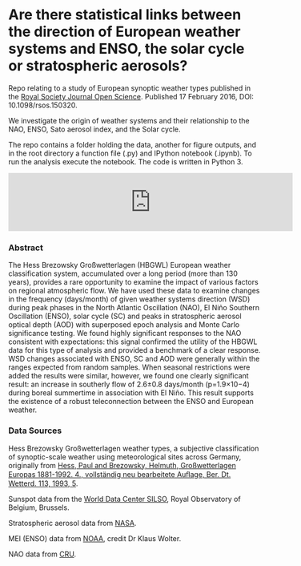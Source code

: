 # Are there statistical links between the direction of European weather systems and ENSO, the solar cycle or stratospheric aerosols? #

Repo relating to a study of European synoptic weather types published in the [Royal Society Journal Open Science](http://rsos.royalsocietypublishing.org/content/3/2/150320). Published 17 February 2016, DOI: 10.1098/rsos.150320.

We investigate the origin of weather systems and their relationship to the NAO, ENSO, Sato aerosol index, and the Solar cycle.

The repo contains a folder holding the data, another for figure outputs, and in the root directory a function file (.py) and IPython notebook (.ipynb). To run the analysis execute the notebook. The code is written in Python 3.

<iframe src="http://wl.figshare.com/articles/1471639/embed?show_title=1" width="568" height="116" frameborder="0"></iframe>


### Abstract ###

The Hess Brezowsky Großwetterlagen (HBGWL) European weather classification system, accumulated over a long period (more than 130 years), provides a rare opportunity to examine the impact of various factors on regional atmospheric flow. We have used these data to examine changes in the frequency (days/month) of given weather systems direction (WSD) during peak phases in the North Atlantic Oscillation (NAO), El Niño Southern Oscillation (ENSO), solar cycle (SC) and peaks in stratospheric aerosol optical depth (AOD) with superposed epoch analysis and Monte Carlo significance testing. We found highly significant responses to the NAO consistent with expectations: this signal confirmed the utility of the HBGWL data for this type of analysis and provided a benchmark of a clear response. WSD changes associated with ENSO, SC and AOD were generally within the ranges expected from random samples. When seasonal restrictions were added the results were similar, however, we found one clearly significant result: an increase in southerly flow of 2.6±0.8 days/month (p=1.9×10−4) during boreal summertime in association with El Niño. This result supports the existence of a robust teleconnection between the ENSO and European weather.


### Data Sources ###

Hess Brezowsky Großwetterlagen weather types, a subjective classification of synoptic-scale weather using meteorological sites across Germany, originally from [Hess, Paul and Brezowsky, Helmuth, Großwetterlagen Europas 1881-1992. 4., vollständig neu bearbeitete Auﬂage, Ber. Dt. Wetterd. 113, 1993, 5](http://www.dwd.de/bvbw/generator/DWDWWW/Content/Oeffentlichkeit/KU/KUPK/Schulen/Klima/Begriffe/Gro_C3_9Fwetterlagen__Katalog,templateId=raw,property=publicationFile.pdf/Gro&#223;wetterlagen_Katalog.pdf).

Sunspot data from the [World Data Center SILSO](http://sidc.be/silso/home), Royal Observatory of Belgium, Brussels.

Stratospheric aerosol data from [NASA](http://data.giss.nasa.gov/modelforce/strataer).

MEI (ENSO) data from [NOAA](http://www.esrl.noaa.gov/psd/enso/mei.ext/), credit Dr Klaus Wolter.

NAO data from [CRU](http://www.cru.uea.ac.uk/timo/datapages/naoi.htm/).